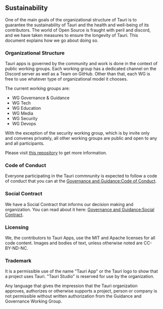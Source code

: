 ## Sustainability
One of the main goals of the organizational structure of Tauri is to guarantee the sustainability of Tauri and the health and well-being of its contributors. The world of Open Source is fraught with peril and discord, and we have taken measures to ensure the longevity of Tauri. This document explains how we go about doing so.

### Organizational Structure
Tauri apps is governed by the community and work is done in the context of public working groups. Each working group has a dedicated channel on the Discord server as well as a Team on GitHub. Other than that, each WG is free to use whatever type of organizational model it chooses.

 The current working groups are:
- WG Governance & Guidance
- WG Tech
- WG Education
- WG Media
- WG Security
- WG Devops

With the exception of the security working group, which is by invite only and convenes privately, all other working groups are public and open to any and all participants.

Please visit [this repository](https://github.com/tauri-apps/governance-and-guidance) to get more information.

### Code of Conduct
Everyone participating in the Tauri commnunity is expected to follow a code of conduct that you can at the [Governance and Guidance:Code of Conduct](https://github.com/tauri-apps/governance-and-guidance/blob/master/CODE_OF_CONDUCT.md).

### Social Contract
We have a Social Contract that informs our decision making and organization. You can read about it here: [Governance and Guidance:Social Contract](https://github.com/tauri-apps/governance-and-guidance/blob/master/SOCIAL_CONTRACT.md).

### Licensing
We, the contributors to Tauri Apps, use the MIT and Apache licenses for all code content. Images and bodies of text, unless otherwise noted are CC-BY-ND-NC.

### Trademark
It is a permissible use of the name "Tauri App" or the Tauri logo to show that a project uses Tauri. "Tauri Studio" is reserved for use by the organization.

Any language that gives the impression that the Tauri organization approves, authorizes or otherwise supports a project, person or company is not permissible without written authorization from the Guidance and Governance Working Group.
